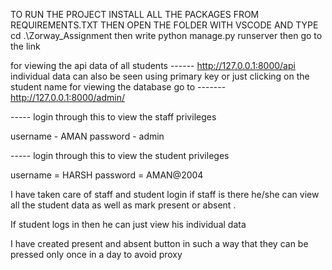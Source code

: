TO RUN THE PROJECT INSTALL ALL THE PACKAGES FROM REQUIREMENTS.TXT
THEN OPEN THE FOLDER WITH VSCODE AND TYPE cd .\Zorway_Assignment
then write python manage.py runserver then go to the link

for viewing the api data of all students  ------ http://127.0.0.1:8000/api
individual data can also be seen using primary key or just clicking on the student name
for viewing the database go to ------- http://127.0.0.1:8000/admin/



----- login through this to view the staff privileges

username - AMAN
password - admin 

----- login through this to view the student privileges

username = HARSH
password = AMAN@2004

I have taken care of staff and student login if staff is there he/she can view all the student data as well as mark present or absent . 

If student logs in  then he can just view his individual data 

I have created present and absent button in such a way that they can be pressed only once in a day to avoid proxy 
